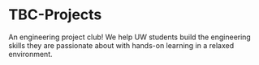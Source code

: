 # TBC-Projects
An engineering project club! We help UW students build the engineering skills they are passionate about with hands-on learning in a relaxed environment.
